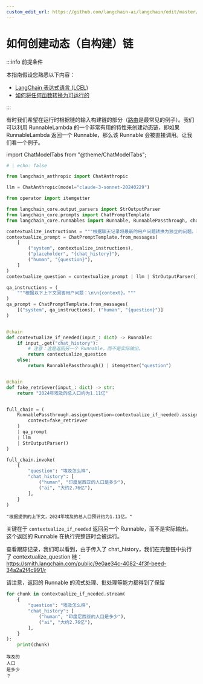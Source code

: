 ```yaml
---
custom_edit_url: https://github.com/langchain-ai/langchain/edit/master/docs/docs/how_to/dynamic_chain.ipynb
---
```


# 如何创建动态（自构建）链

:::info 前提条件

本指南假设您熟悉以下内容：
- [LangChain 表达式语言 (LCEL)](/docs/concepts/#langchain-expression-language)
- [如何将任何函数转换为可运行的](/docs/how_to/functions)

:::

有时我们希望在运行时根据链的输入构建链的部分（[路由](/docs/how_to/routing/)是最常见的例子）。我们可以利用 RunnableLambda 的一个非常有用的特性来创建动态链，即如果 RunnableLambda 返回一个 Runnable，那么该 Runnable 会被直接调用。让我们看一个例子。

import ChatModelTabs from "@theme/ChatModelTabs";

<ChatModelTabs
  customVarName="llm"
/>


```python
# | echo: false

from langchain_anthropic import ChatAnthropic

llm = ChatAnthropic(model="claude-3-sonnet-20240229")
```


```python
from operator import itemgetter

from langchain_core.output_parsers import StrOutputParser
from langchain_core.prompts import ChatPromptTemplate
from langchain_core.runnables import Runnable, RunnablePassthrough, chain

contextualize_instructions = """根据聊天记录将最新的用户问题转换为独立的问题。不要回答问题，只返回问题，不要有其他描述性文字。"""
contextualize_prompt = ChatPromptTemplate.from_messages(
    [
        ("system", contextualize_instructions),
        ("placeholder", "{chat_history}"),
        ("human", "{question}"),
    ]
)
contextualize_question = contextualize_prompt | llm | StrOutputParser()

qa_instructions = (
    """根据以下上下文回答用户问题：\n\n{context}。"""
)
qa_prompt = ChatPromptTemplate.from_messages(
    [("system", qa_instructions), ("human", "{question}")]
)


@chain
def contextualize_if_needed(input_: dict) -> Runnable:
    if input_.get("chat_history"):
        # 注意：这是返回另一个 Runnable，而不是实际输出。
        return contextualize_question
    else:
        return RunnablePassthrough() | itemgetter("question")


@chain
def fake_retriever(input_: dict) -> str:
    return "2024年埃及的总人口约为1.11亿"


full_chain = (
    RunnablePassthrough.assign(question=contextualize_if_needed).assign(
        context=fake_retriever
    )
    | qa_prompt
    | llm
    | StrOutputParser()
)

full_chain.invoke(
    {
        "question": "埃及怎么样",
        "chat_history": [
            ("human", "印度尼西亚的人口是多少"),
            ("ai", "大约2.76亿"),
        ],
    }
)
```


```output
"根据提供的上下文，2024年埃及的总人口预计约为1.11亿。"
```


关键在于 `contextualize_if_needed` 返回另一个 Runnable，而不是实际输出。这个返回的 Runnable 在执行完整链时会被运行。

查看跟踪记录，我们可以看到，由于传入了 chat_history，我们在完整链中执行了 contextualize_question 链：https://smith.langchain.com/public/9e0ae34c-4082-4f3f-beed-34a2a2f4c991/r

请注意，返回的 Runnable 的流式处理、批处理等能力都得到了保留


```python
for chunk in contextualize_if_needed.stream(
    {
        "question": "埃及怎么样",
        "chat_history": [
            ("human", "印度尼西亚的人口是多少"),
            ("ai", "大约2.76亿"),
        ],
    }
):
    print(chunk)
```
```output
埃及的
人口
是多少
？
```